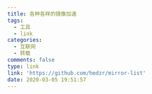```yaml
---
title: 各种各样的镜像加速
tags:
  - 工具
  - link
categories:
  - 互联网
  - 转载
comments: false
type: link
link: 'https://github.com/hedzr/mirror-list'
date: 2020-03-05 19:51:57
---
```

